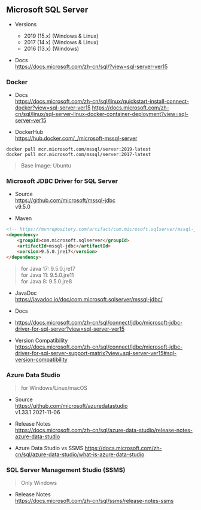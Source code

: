 
## Microsoft SQL Server

- Versions
  - 2019 (15.x) (Windows & Linux)
  - 2017 (14.x) (Windows & Linux)
  - 2016 (13.x) (Windows)

- Docs  
  https://docs.microsoft.com/zh-cn/sql/?view=sql-server-ver15

### Docker

- Docs  
  https://docs.microsoft.com/zh-cn/sql/linux/quickstart-install-connect-docker?view=sql-server-ver15
  https://docs.microsoft.com/zh-cn/sql/linux/sql-server-linux-docker-container-deployment?view=sql-server-ver15

- DockerHub  
  https://hub.docker.com/_/microsoft-mssql-server
```shell
docker pull mcr.microsoft.com/mssql/server:2019-latest
docker pull mcr.microsoft.com/mssql/server:2017-latest
```
> Base Image: Ubuntu

### Microsoft JDBC Driver for SQL Server

- Source  
  https://github.com/microsoft/mssql-jdbc  
  v9.5.0

- Maven
```html
<!-- https://mvnrepository.com/artifact/com.microsoft.sqlserver/mssql-jdbc -->
<dependency>
    <groupId>com.microsoft.sqlserver</groupId>
    <artifactId>mssql-jdbc</artifactId>
    <version>9.5.0.jre17</version>
</dependency>
```
> for Java 17: 9.5.0.jre17  
> for Java 11: 9.5.0.jre11  
> for Java 8:  9.5.0.jre8  

- JavaDoc  
  https://javadoc.io/doc/com.microsoft.sqlserver/mssql-jdbc/  

- Docs  
- https://docs.microsoft.com/zh-cn/sql/connect/jdbc/microsoft-jdbc-driver-for-sql-server?view=sql-server-ver15

- Version Compatibility  
  https://docs.microsoft.com/zh-cn/sql/connect/jdbc/microsoft-jdbc-driver-for-sql-server-support-matrix?view=sql-server-ver15#sql-version-compatibility

### Azure Data Studio
> for Windows/Linux/macOS

- Source  
  https://github.com/microsoft/azuredatastudio  
  v1.33.1 2021-11-06

- Release Notes  
  https://docs.microsoft.com/zh-cn/sql/azure-data-studio/release-notes-azure-data-studio

- Azure Data Studio	vs SSMS
  https://docs.microsoft.com/zh-cn/sql/azure-data-studio/what-is-azure-data-studio

### SQL Server Management Studio (SSMS)
> Only Windows

- Release Notes  
  https://docs.microsoft.com/zh-cn/sql/ssms/release-notes-ssms
